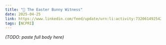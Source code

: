 ```yaml
---
title: "🐰 The Easter Bunny Witness"
date: 2025-04-25
link: https://www.linkedin.com/feed/update/urn:li:activity:7320614925427429376/
tags: [NCPRI]
---
```


*(TODO: paste full body here)*


